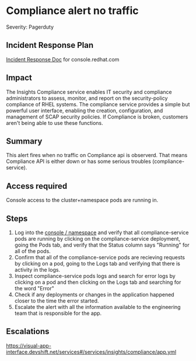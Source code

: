 # Compliance alert no traffic
Severity: Pagerduty

## Incident Response Plan
 [Incident Response Doc](https://docs.google.com/document/d/1AyEQnL4B11w7zXwum8Boty2IipMIxoFw1ri1UZB6xJE) for console.redhat.com

## Impact
The Insights Compliance service enables IT security and compliance administrators to assess, monitor, and report on the security-policy compliance of RHEL systems. The compliance service provides a simple but powerful user interface, enabling the creation, configuration, and management of SCAP security policies. If Compliance is broken, customers aren't being able to use these functions.

## Summary
This alert fires when no traffic on Compliance api is observerd. That means Compliance API is either down or has some serious troubles (compliance-service).

## Access required
Console access to the cluster+namespace pods are running in.

## Steps
1. Log into the [console / namespace](https://console-openshift-console.apps.crcp01ue1.o9m8.p1.openshiftapps.com/k8s/ns/compliance-prod/deployments) and verify that all compliance-service pods are running by clicking on the compliance-service deployment, going the Pods tab, and verify that the Status column says "Running" for all of the pods. 
2. Confirm that all of the compliance-service pods are recieving requests by clicking on a pod, going to the Logs tab and verifying that there is activity in the logs. 
3. Inspect compliance-service pods logs and search for error logs by clicking on a pod and then clicking on the Logs tab and searching for the word "Error"
4. Check if any deployments or changes in the application happened closer to the time the error started. 
5. Escalate the alert with all the information available to the engineering team that is responsible for the app.

## Escalations
https://visual-app-interface.devshift.net/services#/services/insights/compliance/app.yml
